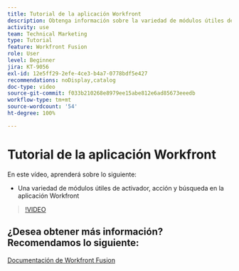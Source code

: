 ```yaml
---
title: Tutorial de la aplicación Workfront
description: Obtenga información sobre la variedad de módulos útiles de activador, acción y búsqueda en la aplicación Workfront en  [!DNL Adobe Workfront Fusion].
activity: use
team: Technical Marketing
type: Tutorial
feature: Workfront Fusion
role: User
level: Beginner
jira: KT-9056
exl-id: 12e5ff29-2efe-4ce3-b4a7-0778bdf5e427
recommendations: noDisplay,catalog
doc-type: video
source-git-commit: f033b210268e8979ee15abe812e6ad85673eeedb
workflow-type: tm+mt
source-wordcount: '54'
ht-degree: 100%

---
```


# Tutorial de la aplicación Workfront

En este vídeo, aprenderá sobre lo siguiente:

* Una variedad de módulos útiles de activador, acción y búsqueda en la aplicación Workfront

>[!VIDEO](https://video.tv.adobe.com/v/335297/?quality=12&learn=on)


## ¿Desea obtener más información? Recomendamos lo siguiente:

[Documentación de Workfront Fusion](https://experienceleague.adobe.com/docs/workfront/using/adobe-workfront-fusion/workfront-fusion-2.html?lang=es)
